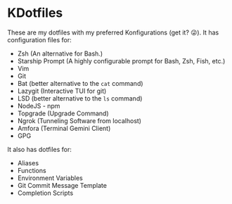 # KDotfiles

These are my dotfiles with my preferred Konfigurations (get it? 😜). It has configuration files for:

- Zsh (An alternative for Bash.)
- Starship Prompt (A highly configurable prompt for Bash, Zsh, Fish, etc.)
- Vim
- Git
- Bat (better alternative to the `cat` command)
- Lazygit (Interactive TUI for git)
- LSD (better alternative to the `ls` command)
- NodeJS - npm
- Topgrade (Upgrade Command)
- Ngrok (Tunneling Software from localhost)
- Amfora (Terminal Gemini Client)
- GPG

It also has dotfiles for:

- Aliases
- Functions
- Environment Variables
- Git Commit Message Template
- Completion Scripts
